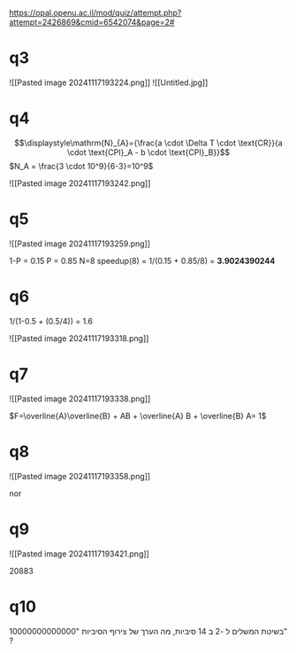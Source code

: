 


https://opal.openu.ac.il/mod/quiz/attempt.php?attempt=2426869&cmid=6542074&page=2#

# q3

![[Pasted image 20241117193224.png]]
![[Untitled.jpg]]

# q4


$$\displaystyle\mathrm{N}_{A}={\frac{a \cdot \Delta T \cdot \text{CR}}{a \cdot \text{CPI}_A - b \cdot \text{CPI}_B}}$$
$N_A = \frac{3 \cdot 10^9}{6-3}=10^9$

![[Pasted image 20241117193242.png]]


# q5

![[Pasted image 20241117193259.png]]

1-P = 0.15
P = 0.85
N=8
speedup(8) = 1/(0.15 + 0.85/8) = **3.9024390244**
# q6


1/(1-0.5 + (0.5/4)) = 1.6

![[Pasted image 20241117193318.png]]



# q7

![[Pasted image 20241117193338.png]]


$F=\overline{A}\overline{B} + AB + \overline{A} B + \overline{B} A= 1$

# q8

![[Pasted image 20241117193358.png]]

nor 
# q9


![[Pasted image 20241117193421.png]]

20883

# q10

בשיטת המשלים ל -2 ב 14 סיביות, מה הערך 
של צירוף הסיביות "10000000000000" ?




